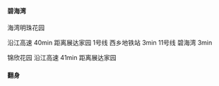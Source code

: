 

#### 碧海湾

海湾明珠花园  

沿江高速 40min 距离展达家园
1号线 西乡地铁站 3min
11号线 碧海湾 3min


锦欣花园 
沿江高速 41min 距离展达家园



#### 翻身




